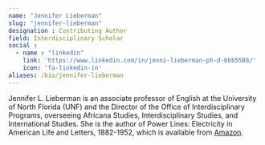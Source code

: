 ```yaml
---
name: "Jennifer Lieberman"
slug: "jennifer-lieberman"
designation : Contributing Author
field: Interdisciplinary Scholar
social :
  - name : "linkedin"
    link: 'https://www.linkedin.com/in/jenni-lieberman-ph-d-6bb5588/'
    icon: 'fa-linkedin-in'
aliases: /bio/jennifer-lieberman
---
```


Jennifer L. Lieberman is an associate professor of English at the University of North Florida (UNF) and the Director of the Office of Interdisciplinary Programs, overseeing Africana Studies, Interdisciplinary Studies, and International Studies. She is the author of Power Lines: Electricity in American Life and Letters, 1882-1952, which is available from [Amazon](https://www.amazon.com/Power-Lines-Electricity-1882-1952-Technology/dp/0262036371/ref=sr_1_1?s=books&ie=UTF8&qid=1502393406&sr=1-1&keywords=power+lines).